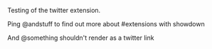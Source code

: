 Testing of the twitter extension.

Ping @andstuff to find out more about #extensions with showdown

And \@something shouldn't render as a twitter link
